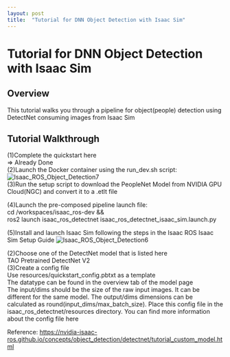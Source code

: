 ```yaml
---
layout: post
title:  "Tutorial for DNN Object Detection with Isaac Sim"
---
```

# Tutorial for DNN Object Detection with Isaac Sim
## Overview
This tutorial walks you through a pipeline for object(people) detection using DetectNet consuming images from Isaac Sim <br/>
## Tutorial Walkthrough

(1)Complete the quickstart here <br/>
=> Already Done <br/>
(2)Launch the Docker container using the run_dev.sh script: <br/>
![Isaac_ROS_Object_Detection7](https://github.com/growingpenguin/growingpenguin.github.io/assets/110277903/e2c99417-e188-4bde-b8de-d7f411c7ba71) <br/>
(3)Run the setup script to download the PeopleNet Model from NVIDIA GPU Cloud(NGC) and convert it to a .etlt file <br/>

(4)Launch the pre-composed pipeline launch file: <br/>
cd /workspaces/isaac_ros-dev && \
  ros2 launch isaac_ros_detectnet isaac_ros_detectnet_isaac_sim.launch.py

(5)Install and launch Isaac Sim following the steps in the Isaac ROS Isaac Sim Setup Guide
![Isaac_ROS_Object_Detection6](https://github.com/growingpenguin/growingpenguin.github.io/assets/110277903/5febbbeb-babf-440a-a118-a0fdd6189440)







(2)Choose one of the DetectNet model that is listed here <br/>
TAO Pretrained DetectNet V2 <br/>
(3)Create a config file <br/>
Use resources/quickstart_config.pbtxt as a template <br/>
The datatype can be found in the overview tab of the model page <br/>
The input/dims should be the size of the raw input images. It can be different for the same model. The output/dims dimensions can be calculated as round(input_dims/max_batch_size). Place this config file in the isaac_ros_detectnet/resources directory. You can find more information about the config file here


Reference: https://nvidia-isaac-ros.github.io/concepts/object_detection/detectnet/tutorial_custom_model.html <br/>
